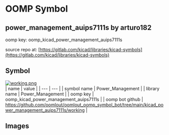 # OOMP Symbol  
## power_management_auips7111s  by arturo182  
  
oomp key: oomp_kicad_power_management_auips7111s  
  
source repo at: [https://gitlab.com/kicad/libraries/kicad-symbols](https://gitlab.com/kicad/libraries/kicad-symbols)  
## Symbol  
  
[![working.png](working_600.png)](working.png)  
| name | value | 
| --- | --- | 
| symbol name | Power_Management | 
| library name | Power_Management | 
| oomp key | oomp_kicad_power_management_auips7111s | 
| oomp bot github | https://github.com/oomlout/oomlout_oomp_symbol_bot/tree/main/kicad_power_management_auips7111s/working | 
## Images  
